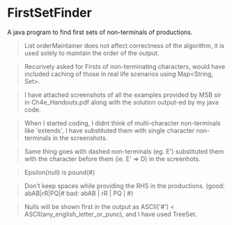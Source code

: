 # FirstSetFinder
A java program to find first sets of non-terminals of productions.

> List<String> orderMaintainer does not affect correctness of the algorithm, 
it is used solely to maintain the order of the output.

> Recurively asked for Firsts of non-terminating characters, 
would have included caching of those in real life scenarios using Map<String, Set<Character>>.

> I have attached screenshots of all the examples provided by MSB sir in Ch4e_Handouts.pdf 
along with the solution output-ed by my java code.

> When I started coding, I didnt think of multi-character non-terminals like 'extends',
I have substituted them with single character non-terminals in the screenshots.

> Same thing goes with dashed non-terminals (eg. E')
substituted them with the character before them (ie. E' => D) in the screenhots.

> Epsilon(null) is pound(#)

> Don't keep spaces while providing the RHS in the productions. 
(good: abAB|rR|PQ|#	bad: abAB | rR | PQ | #)

> Nulls will be shown first in the output as 
ASCII('#') < ASCII(any_english_letter_or_punc), and I have used TreeSet.
